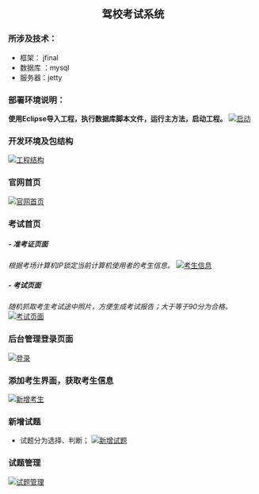 ## <center>驾校考试系统</center>

### **所涉及技术：**
- 框架： jfinal
- 数据库 ：mysql
- 服务器：jetty

### 部署环境说明：
**使用Eclipse导入工程，执行数据库脚本文件，运行主方法，启动工程。**
[![启动](http://oy3l6utxs.bkt.clouddn.com/%E5%90%AF%E5%8A%A8.png "启动")](http://oy3l6utxs.bkt.clouddn.com/%E5%90%AF%E5%8A%A8.png "启动")
### 开发环境及包结构
[![工程结构](http://oy3l6utxs.bkt.clouddn.com/%E5%B7%A5%E7%A8%8B%E7%BB%93%E6%9E%84.png "工程结构")](http://oy3l6utxs.bkt.clouddn.com/%E5%B7%A5%E7%A8%8B%E7%BB%93%E6%9E%84.png "工程结构")
### 官网首页
[![官网首页](http://oy3l6utxs.bkt.clouddn.com/%E5%AE%98%E7%BD%91%E9%A6%96%E9%A1%B5.png "官网首页")](http://oy3l6utxs.bkt.clouddn.com/%E5%AE%98%E7%BD%91%E9%A6%96%E9%A1%B5.png "官网首页")
### 考试首页
#####  - 准考证页面
*根据考场计算机IP锁定当前计算机使用者的考生信息。*
[![考生信息](http://oy3l6utxs.bkt.clouddn.com/%E5%87%86%E8%80%83%E8%AF%81.png "考生信息")](http://oy3l6utxs.bkt.clouddn.com/%E5%87%86%E8%80%83%E8%AF%81.png "考生信息")
#####  - 考试页面
*随机抓取考生考试途中照片，方便生成考试报告；大于等于90分为合格。*
[![考试页面](http://oy3l6utxs.bkt.clouddn.com/%E8%80%83%E8%AF%95%E9%A1%B5%E9%9D%A2.png "考试页面")](http://oy3l6utxs.bkt.clouddn.com/%E8%80%83%E8%AF%95%E9%A1%B5%E9%9D%A2.png "考试页面")
### 后台管理登录页面
[![登录](http://oy3l6utxs.bkt.clouddn.com/%E5%90%8E%E5%8F%B0%E9%A6%96%E9%A1%B5.png "登录")](http://oy3l6utxs.bkt.clouddn.com/%E5%90%8E%E5%8F%B0%E9%A6%96%E9%A1%B5.png "登录")
### 添加考生界面，获取考生信息
[![新增考生](http://oy3l6utxs.bkt.clouddn.com/%E5%BD%95%E5%8F%96%E8%80%83%E7%94%9F%E4%BF%A1%E6%81%AF%EF%BC%8C%E8%87%AA%E5%8A%A8%E5%88%86%E9%85%8D%E5%BA%A7%E4%BD%8D.png "新增考生")](http://oy3l6utxs.bkt.clouddn.com/%E5%BD%95%E5%8F%96%E8%80%83%E7%94%9F%E4%BF%A1%E6%81%AF%EF%BC%8C%E8%87%AA%E5%8A%A8%E5%88%86%E9%85%8D%E5%BA%A7%E4%BD%8D.png "新增考生")
### 新增试题
- 试题分为选择、判断；
[![新增试题](http://oy3l6utxs.bkt.clouddn.com/%E8%AF%95%E9%A2%98%E6%B7%BB%E5%8A%A0.png "新增试题")](http://oy3l6utxs.bkt.clouddn.com/%E8%AF%95%E9%A2%98%E6%B7%BB%E5%8A%A0.png "新增试题")
### 试题管理
[![试题管理](http://oy3l6utxs.bkt.clouddn.com/%E8%AF%95%E9%A2%98%E7%AE%A1%E7%90%86.png "试题管理")](http://oy3l6utxs.bkt.clouddn.com/%E8%AF%95%E9%A2%98%E7%AE%A1%E7%90%86.png "试题管理")